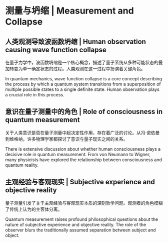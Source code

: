 # 测量与坍缩 | Measurement and Collapse

## 人类观测导致波函数坍缩 | Human observation causing wave function collapse

在量子力学中，波函数坍缩是一个核心概念，描述了量子系统从多种可能状态的叠加转变为单一确定状态的过程。人类观测在这一过程中扮演着关键角色。

In quantum mechanics, wave function collapse is a core concept describing the process by which a quantum system transitions from a superposition of multiple possible states to a single definite state. Human observation plays a crucial role in this process.

## 意识在量子测量中的角色 | Role of consciousness in quantum measurement

关于人类意识是否在量子测量中起决定性作用，存在着广泛的讨论。从冯·诺依曼到维格纳，许多物理学家都探讨了意识与量子现实之间的关系。

There is extensive discussion about whether human consciousness plays a decisive role in quantum measurement. From von Neumann to Wigner, many physicists have explored the relationship between consciousness and quantum reality.

## 主观经验与客观现实 | Subjective experience and objective reality

量子测量引发了关于主观经验与客观现实本质的深刻哲学问题。观测者的角色模糊了传统上认为的主客体分离。

Quantum measurement raises profound philosophical questions about the nature of subjective experience and objective reality. The role of the observer blurs the traditionally assumed separation between subject and object.